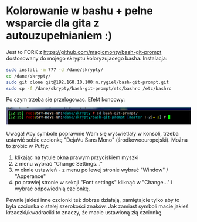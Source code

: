 # Kolorowanie w bashu + pełne wsparcie dla gita z autouzupełnianiem :)

Jest to FORK z https://github.com/magicmonty/bash-git-prompt dostosowany do mojego skryptu koloryzujacego basha.
Instalacja:

```sh
sudo install -m 777 -d /dane/skrypty/
cd /dane/skrypty/ 
sudo git clone git@192.168.10.100:m.rygiel/bash-git-prompt.git
sudo cp -f /dane/skrypty/bash-git-prompt/etc/bashrc /etc/bashrc
```

Po czym trzeba sie przelogowac.
Efekt koncowy:

![Example prompt](git-bash-rm-screenshot.png)

Uwaga! Aby symbole poprawnie Wam się wyświetlały w konsoli, trzeba ustawić sobie czcionkę "DejaVu Sans Mono" (środkowoeuropejski).
Można to zrobić w Putty:
1) klikając na tytule okna prawym przyciskiem myszki
2) z menu wybrać "Change Settings..."
3) w oknie ustawień - z menu po lewej stronie wybrać "Window" / "Apperance" 
4) po prawiej stronie w sekcji "Font settings" kliknąć w "Change..." i wybrać odpowiednią czcionkę.

Pewnie jakieś inne czcionki też dobrze działają, pamiętajcie tylko aby to była czcionka o stałej szerokości znaków.
Jak zamiast symboli macie jakieś krzaczki/kwadraciki to znaczy, że macie ustawioną złą czcionkę.